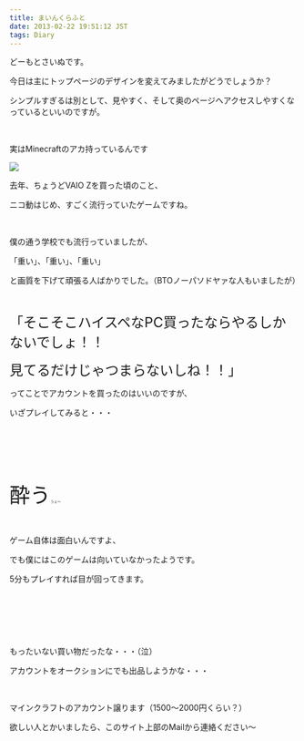 ```yaml
---
title: まいんくらふと
date: 2013-02-22 19:51:12 JST
tags: Diary
---
```

<p>どーもとさいぬです。</p>
<p>今日は主にトップページのデザインを変えてみましたがどうでしょうか？</p>
<p>シンプルすぎるは別として、見やすく、そして奥のページヘアクセスしやすくなっているといいのですが。</p>
<p>&nbsp;</p>
<p>実はMinecraftのアカ持っているんです</p>
<p><img src="https://lh4.googleusercontent.com/-yLukwxag2ao/USdJL07hHhI/AAAAAAAABG8/BbUF65pwHaU/s640/mine.png" /></p>
<p>去年、ちょうどVAIO Zを買った頃のこと、</p>
<p>ニコ動はじめ、すごく流行っていたゲームですね。</p>
<p>&nbsp;</p>
<p>僕の通う学校でも流行っていましたが、</p>
<p>「重い」、「重い」、「重い」</p>
<p>と画質を下げて頑張る人ばかりでした。（BTOノーパソドヤァな人もいましたが）</p>
<p>&nbsp;</p>
<p><span style="font-size:24px;">「そこそこハイスペなPC買ったならやるしかないでしょ！！</span></p>
<p><span style="font-size:24px;">見てるだけじゃつまらないしね！！」</span></p>
<p>ってことでアカウントを買ったのはいいのですが、</p>
<p>いざプレイしてみると・・・</p>
<p>&nbsp;</p>
<p>&nbsp;</p>
<p>&nbsp;</p>
<p><span style="font-size:36px;">酔う</span><span style="font-size:6px;">うぇ〜</span></p>
<p>&nbsp;</p>
<p>ゲーム自体は面白いんですよ、</p>
<p>でも僕にはこのゲームは向いていなかったようです。</p>
<p>5分もプレイすれば目が回ってきます。</p>
<p>&nbsp;</p>
<p>&nbsp;</p>
<p>&nbsp;</p>
<p>もったいない買い物だったな・・・（泣）</p>
<p>アカウントをオークションにでも出品しようかな・・・</p>
<p>&nbsp;</p>
<p>マインクラフトのアカウント譲ります（1500〜2000円くらい？）</p>
<p>欲しい人とかいましたら、このサイト上部のMailから連絡ください〜</p>
